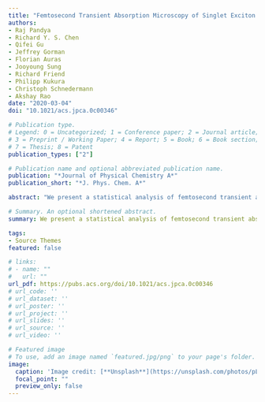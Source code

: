 ```yaml
---
title: "Femtosecond Transient Absorption Microscopy of Singlet Exciton Motion in Side-Chain Engineered Perylene-Diimide Thin Films"
authors: 
- Raj Pandya
- Richard Y. S. Chen
- Qifei Gu
- Jeffrey Gorman
- Florian Auras
- Jooyoung Sung
- Richard Friend
- Philipp Kukura
- Christoph Schnedermann
- Akshay Rao
date: "2020-03-04"
doi: "10.1021/acs.jpca.0c00346"

# Publication type.
# Legend: 0 = Uncategorized; 1 = Conference paper; 2 = Journal article;
# 3 = Preprint / Working Paper; 4 = Report; 5 = Book; 6 = Book section;
# 7 = Thesis; 8 = Patent
publication_types: ["2"]

# Publication name and optional abbreviated publication name.
publication: "*Journal of Physical Chemistry A*"
publication_short: "*J. Phys. Chem. A*"

abstract: "We present a statistical analysis of femtosecond transient absorption microscopy applied to four different organic semiconductor thin films based on perylene-diimide (PDI). By achieving a temporal resolution of 12 fs with simultaneous sub-10 nm spatial precision, we directly probe the underlying exciton transport characteristics within 3 ps after photoexcitation free of model assumptions. Our study reveals sub-picosecond coherent exciton transport followed by a diffusive phase of exciton transport. A comparison between the different films suggests that the exciton transport in the studied materials is intricately linked to their nanoscale morphology, with PDI films that form large crystalline domains exhibiting the largest diffusion coefficients and transport lengths. Our study demonstrates the advantages of directly studying ultrafast transport properties at the nanometer length scale and highlights the need to examine nanoscale morphology when investigating exciton transport in organic as well as inorganic semiconductors."

# Summary. An optional shortened abstract.
summary: We present a statistical analysis of femtosecond transient absorption microscopy applied to four different organic semiconductor thin films based on perylene-diimide (PDI).

tags:
- Source Themes
featured: false

# links:
# - name: ""
#   url: ""
url_pdf: https://pubs.acs.org/doi/10.1021/acs.jpca.0c00346
# url_code: ''
# url_dataset: ''
# url_poster: ''
# url_project: ''
# url_slides: ''
# url_source: ''
# url_video: ''

# Featured image
# To use, add an image named `featured.jpg/png` to your page's folder. 
image:
  caption: 'Image credit: [**Unsplash**](https://unsplash.com/photos/pLCdAaMFLTE)'
  focal_point: ""
  preview_only: false
---
```

